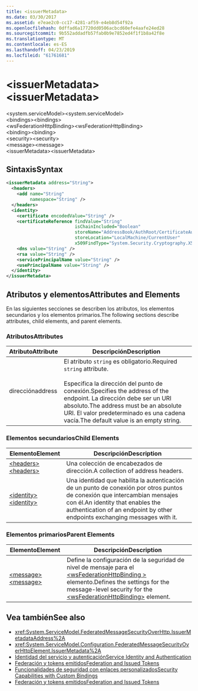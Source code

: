 ```yaml
---
title: <issuerMetadata>
ms.date: 03/30/2017
ms.assetid: e7eae2c0-cc17-4281-af59-e4eb8d54f92a
ms.openlocfilehash: 0dffad6a17720dd0506acbcd60efe4aafe24ed28
ms.sourcegitcommit: 9b552addadfb57fab0b9e7852ed4f1f1b8a42f8e
ms.translationtype: MT
ms.contentlocale: es-ES
ms.lasthandoff: 04/23/2019
ms.locfileid: "61761681"
---
```

# <a name="issuermetadata"></a><span data-ttu-id="a5a96-101">\<issuerMetadata></span><span class="sxs-lookup"><span data-stu-id="a5a96-101">\<issuerMetadata></span></span>
<span data-ttu-id="a5a96-102">\<system.serviceModel></span><span class="sxs-lookup"><span data-stu-id="a5a96-102">\<system.serviceModel></span></span>  
<span data-ttu-id="a5a96-103">\<bindings></span><span class="sxs-lookup"><span data-stu-id="a5a96-103">\<bindings></span></span>  
<span data-ttu-id="a5a96-104">\<wsFederationHttpBinding></span><span class="sxs-lookup"><span data-stu-id="a5a96-104">\<wsFederationHttpBinding></span></span>  
<span data-ttu-id="a5a96-105">\<binding></span><span class="sxs-lookup"><span data-stu-id="a5a96-105">\<binding></span></span>  
<span data-ttu-id="a5a96-106">\<security></span><span class="sxs-lookup"><span data-stu-id="a5a96-106">\<security></span></span>  
<span data-ttu-id="a5a96-107">\<message></span><span class="sxs-lookup"><span data-stu-id="a5a96-107">\<message></span></span>  
<span data-ttu-id="a5a96-108">\<issuerMetadata></span><span class="sxs-lookup"><span data-stu-id="a5a96-108">\<issuerMetadata></span></span>  
  
## <a name="syntax"></a><span data-ttu-id="a5a96-109">Sintaxis</span><span class="sxs-lookup"><span data-stu-id="a5a96-109">Syntax</span></span>  
  
```xml  
<issuerMetadata address="String">
  <headers>
    <add name="String"
         namespace="String" />
  </headers>
  <identity>
    <certificate encodedValue="String" />
    <certificateReference findValue="String"
                          isChainIncluded="Boolean"
                          storeName="AddressBook/AuthRoot/CertificateAuthority/Disallowed/My/Root/TrustedPeople/TrustedPublisher"
                          storeLocation="LocalMachine/CurrentUser"
                          x509FindType="System.Security.Cryptography.X509certificates.X509findtype" />
    <dns value="String" />
    <rsa value="String" />
    <servicePrincipalName value="String" />
    <usePrincipalName value="String" />
  </identity>
</issuerMetadata>
```  
  
## <a name="attributes-and-elements"></a><span data-ttu-id="a5a96-110">Atributos y elementos</span><span class="sxs-lookup"><span data-stu-id="a5a96-110">Attributes and Elements</span></span>  
 <span data-ttu-id="a5a96-111">En las siguientes secciones se describen los atributos, los elementos secundarios y los elementos primarios.</span><span class="sxs-lookup"><span data-stu-id="a5a96-111">The following sections describe attributes, child elements, and parent elements.</span></span>  
  
### <a name="attributes"></a><span data-ttu-id="a5a96-112">Atributos</span><span class="sxs-lookup"><span data-stu-id="a5a96-112">Attributes</span></span>  
  
|<span data-ttu-id="a5a96-113">Atributo</span><span class="sxs-lookup"><span data-stu-id="a5a96-113">Attribute</span></span>|<span data-ttu-id="a5a96-114">Descripción</span><span class="sxs-lookup"><span data-stu-id="a5a96-114">Description</span></span>|  
|---------------|-----------------|  
|<span data-ttu-id="a5a96-115">dirección</span><span class="sxs-lookup"><span data-stu-id="a5a96-115">address</span></span>|<span data-ttu-id="a5a96-116">El atributo `string` es obligatorio.</span><span class="sxs-lookup"><span data-stu-id="a5a96-116">Required `string` attribute.</span></span><br /><br /> <span data-ttu-id="a5a96-117">Especifica la dirección del punto de conexión.</span><span class="sxs-lookup"><span data-stu-id="a5a96-117">Specifies the address of the endpoint.</span></span> <span data-ttu-id="a5a96-118">La dirección debe ser un URI absoluto.</span><span class="sxs-lookup"><span data-stu-id="a5a96-118">The address must be an absolute URI.</span></span> <span data-ttu-id="a5a96-119">El valor predeterminado es una cadena vacía.</span><span class="sxs-lookup"><span data-stu-id="a5a96-119">The default value is an empty string.</span></span>|  
  
### <a name="child-elements"></a><span data-ttu-id="a5a96-120">Elementos secundarios</span><span class="sxs-lookup"><span data-stu-id="a5a96-120">Child Elements</span></span>  
  
|<span data-ttu-id="a5a96-121">Elemento</span><span class="sxs-lookup"><span data-stu-id="a5a96-121">Element</span></span>|<span data-ttu-id="a5a96-122">Descripción</span><span class="sxs-lookup"><span data-stu-id="a5a96-122">Description</span></span>|  
|-------------|-----------------|  
|[<span data-ttu-id="a5a96-123">\<headers></span><span class="sxs-lookup"><span data-stu-id="a5a96-123">\<headers></span></span>](../../../../../docs/framework/configure-apps/file-schema/wcf/headers-element.md)|<span data-ttu-id="a5a96-124">Una colección de encabezados de dirección.</span><span class="sxs-lookup"><span data-stu-id="a5a96-124">A collection of address headers.</span></span>|  
|[<span data-ttu-id="a5a96-125">\<identity></span><span class="sxs-lookup"><span data-stu-id="a5a96-125">\<identity></span></span>](../../../../../docs/framework/configure-apps/file-schema/wcf/identity.md)|<span data-ttu-id="a5a96-126">Una identidad que habilita la autenticación de un punto de conexión por otros puntos de conexión que intercambian mensajes con él.</span><span class="sxs-lookup"><span data-stu-id="a5a96-126">An identity that enables the authentication of an endpoint by other endpoints exchanging messages with it.</span></span>|  
  
### <a name="parent-elements"></a><span data-ttu-id="a5a96-127">Elementos primarios</span><span class="sxs-lookup"><span data-stu-id="a5a96-127">Parent Elements</span></span>  
  
|<span data-ttu-id="a5a96-128">Elemento</span><span class="sxs-lookup"><span data-stu-id="a5a96-128">Element</span></span>|<span data-ttu-id="a5a96-129">Descripción</span><span class="sxs-lookup"><span data-stu-id="a5a96-129">Description</span></span>|  
|-------------|-----------------|  
|[<span data-ttu-id="a5a96-130">\<message></span><span class="sxs-lookup"><span data-stu-id="a5a96-130">\<message></span></span>](../../../../../docs/framework/configure-apps/file-schema/wcf/message-element-of-wsfederationhttpbinding.md)|<span data-ttu-id="a5a96-131">Define la configuración de la seguridad de nivel de mensaje para el [ \<wsFederationHttpBinding >](../../../../../docs/framework/configure-apps/file-schema/wcf/wsfederationhttpbinding.md) elemento.</span><span class="sxs-lookup"><span data-stu-id="a5a96-131">Defines the settings for the message-level security for the [\<wsFederationHttpBinding>](../../../../../docs/framework/configure-apps/file-schema/wcf/wsfederationhttpbinding.md) element.</span></span>|  
  
## <a name="see-also"></a><span data-ttu-id="a5a96-132">Vea también</span><span class="sxs-lookup"><span data-stu-id="a5a96-132">See also</span></span>

- <xref:System.ServiceModel.FederatedMessageSecurityOverHttp.IssuerMetadataAddress%2A>
- <xref:System.ServiceModel.Configuration.FederatedMessageSecurityOverHttpElement.IssuerMetadata%2A>
- [<span data-ttu-id="a5a96-133">Identidad del servicio y autenticación</span><span class="sxs-lookup"><span data-stu-id="a5a96-133">Service Identity and Authentication</span></span>](../../../../../docs/framework/wcf/feature-details/service-identity-and-authentication.md)
- [<span data-ttu-id="a5a96-134">Federación y tokens emitidos</span><span class="sxs-lookup"><span data-stu-id="a5a96-134">Federation and Issued Tokens</span></span>](../../../../../docs/framework/wcf/feature-details/federation-and-issued-tokens.md)
- [<span data-ttu-id="a5a96-135">Funcionalidades de seguridad con enlaces personalizados</span><span class="sxs-lookup"><span data-stu-id="a5a96-135">Security Capabilities with Custom Bindings</span></span>](../../../../../docs/framework/wcf/feature-details/security-capabilities-with-custom-bindings.md)
- [<span data-ttu-id="a5a96-136">Federación y tokens emitidos</span><span class="sxs-lookup"><span data-stu-id="a5a96-136">Federation and Issued Tokens</span></span>](../../../../../docs/framework/wcf/feature-details/federation-and-issued-tokens.md)
